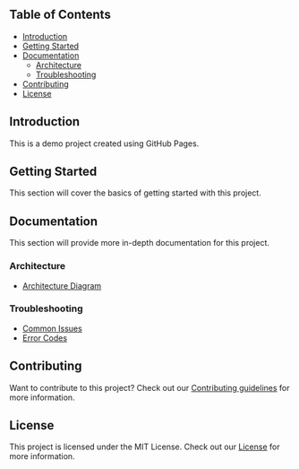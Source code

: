 ## Table of Contents

* [Introduction](#introduction)
* [Getting Started](#getting-started)
* [Documentation](#documentation)
	+ [Architecture](#architecture)
	+ [Troubleshooting](#troubleshooting)
* [Contributing](#contributing)
* [License](#license)

## Introduction

This is a demo project created using GitHub Pages.

## Getting Started

This section will cover the basics of getting started with this project.

## Documentation

This section will provide more in-depth documentation for this project.

### Architecture

* [Architecture Diagram](docs/architecture/coffee.md)

### Troubleshooting

* [Common Issues](docs/troubleshooting/common-issues.md)
* [Error Codes](docs/troubleshooting/error-codes.md)

## Contributing

Want to contribute to this project? Check out our [Contributing guidelines](CONTRIBUTING.md) for more information.

## License

This project is licensed under the MIT License. Check out our [License](LICENSE.md) for more information.
